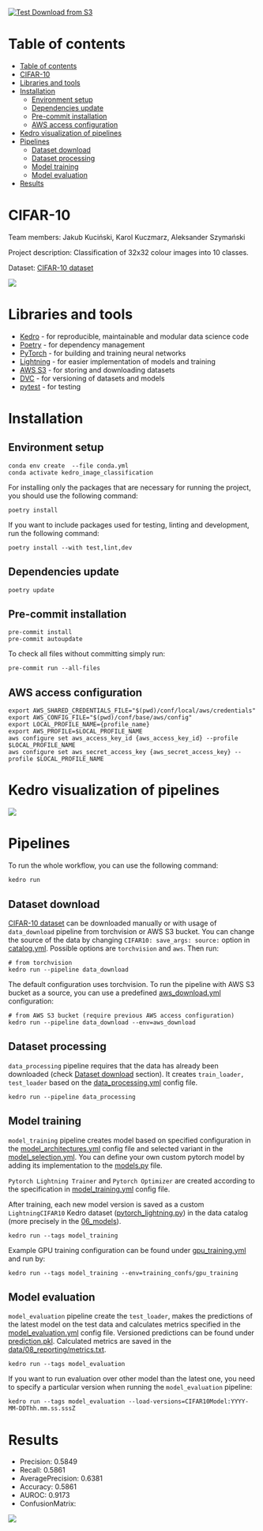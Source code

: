 [![Test Download from S3](https://github.com/Jakub-Kucinski/kedro-image-classification/actions/workflows/test-action.yml/badge.svg)](https://github.com/Jakub-Kucinski/kedro-image-classification/actions/workflows/test-action.yml)

# Table of contents
- [Table of contents](#table-of-contents)
- [CIFAR-10](#cifar-10)
- [Libraries and tools](#libraries-and-tools)
- [Installation](#installation)
  - [Environment setup](#environment-setup)
  - [Dependencies update](#dependencies-update)
  - [Pre-commit installation](#pre-commit-installation)
  - [AWS access configuration](#aws-access-configuration)
- [Kedro visualization of pipelines](#kedro-visualization-of-pipelines)
- [Pipelines](#pipelines)
  - [Dataset download](#dataset-download)
  - [Dataset processing](#dataset-processing)
  - [Model training](#model-training)
  - [Model evaluation](#model-evaluation)
- [Results](#results)

# CIFAR-10

Team members: Jakub Kuciński, Karol Kuczmarz, Aleksander Szymański

Project description: Classification of 32x32 colour images into 10 classes.

Dataset: [CIFAR-10 dataset](https://www.cs.toronto.edu/~kriz/cifar.html)

![](images/cifar10.png)

# Libraries and tools
- [Kedro](https://kedro.org/) - for reproducible, maintainable and modular data science code
- [Poetry](https://python-poetry.org/) - for dependency management
- [PyTorch](https://pytorch.org/) - for building and training neural networks
- [Lightning](https://www.pytorchlightning.ai/index.html) - for easier implementation of models and training
- [AWS S3](https://aws.amazon.com/s3/) - for storing and downloading datasets
- [DVC](https://dvc.org/) - for versioning of datasets and models
- [pytest](https://docs.pytest.org/en/stable/) - for testing

# Installation

## Environment setup
```shell
conda env create  --file conda.yml
conda activate kedro_image_classification
```

For installing only the packages that are necessary for running the project, you should use the following command:
```shell
poetry install
```

If you want to include packages used for testing, linting and development, run the following command:
```shell
poetry install --with test,lint,dev
```

## Dependencies update

```shell
poetry update
```

## Pre-commit installation

```shell
pre-commit install
pre-commit autoupdate
```
To check all files without committing simply run:
```shell
pre-commit run --all-files
```

## AWS access configuration

```shell
export AWS_SHARED_CREDENTIALS_FILE="$(pwd)/conf/local/aws/credentials"
export AWS_CONFIG_FILE="$(pwd)/conf/base/aws/config"
export LOCAL_PROFILE_NAME={profile_name}
export AWS_PROFILE=$LOCAL_PROFILE_NAME
aws configure set aws_access_key_id {aws_access_key_id} --profile $LOCAL_PROFILE_NAME
aws configure set aws_secret_access_key {aws_secret_access_key} --profile $LOCAL_PROFILE_NAME
```

# Kedro visualization of pipelines
![](images/kedro-pipeline.png)
# Pipelines
To run the whole workflow, you can use the following command:
```shell
kedro run
```

## Dataset download

[CIFAR-10 dataset](https://www.cs.toronto.edu/~kriz/cifar.html) can be downloaded manually or with usage of `data_download` pipeline from torchvision or AWS S3 bucket. You can change the source of the data by changing `CIFAR10: save_args: source:` option in [catalog.yml](conf/base/catalog.yml). Possible options are `torchvision` and `aws`. Then run:
```shell
# from torchvision
kedro run --pipeline data_download
```

The default configuration uses torchvision. To run the pipeline with AWS S3 bucket as a source, you can use a predefined [aws_download.yml](conf/aws_download/catalog.yml) configuration:
```shell
# from AWS S3 bucket (require previous AWS access configuration)
kedro run --pipeline data_download --env=aws_download
```

## Dataset processing

`data_processing` pipeline requires that the data has already been downloaded (check [Dataset download](#dataset-download) section). It creates `train_loader, test_loader` based on the [data_processing.yml](conf/base/parameters/data_processing.yml) config file.

```shell
kedro run --pipeline data_processing
```

## Model training
`model_training` pipeline creates model based on specified configuration in the [model_architectures.yml](conf/base/parameters/model_architectures.yml) config file and selected variant in the [model_selection.yml](conf/base/parameters/model_selection.yml). You can define your own custom pytorch model by adding its implementation to the [models.py](src/kedro_image_classification/pytorch/models.py) file.

`Pytorch Lightning Trainer` and `Pytorch Optimizer` are created according to the specification in [model_training.yml](conf/base/parameters/model_training.yml) config file.

After training, each new model version is saved as a custom `LightningCIFAR10` Kedro dataset ([pytorch_lightning.py](src/kedro_image_classification/extras/models/pytorch_lightning.py)) in the data catalog (more precisely in the [06_models](data/06_models)).

```shell
kedro run --tags model_training
```
Example GPU training configuration can be found under [gpu_training.yml](conf/training_confs/gpu_training/parameters/gpu_training.yml) and run by:

```shell
kedro run --tags model_training --env=training_confs/gpu_training
```

## Model evaluation
`model_evaluation` pipeline create the `test_loader`, makes the predictions of the latest model on the test data and calculates metrics specified in the [model_evaluation.yml](conf/base/parameters/model_evaluation.yml) config file. Versioned predictions can be found under [prediction.pkl](data/07_model_output). Calculated metrics are saved in the [data/08_reporting/metrics.txt](data/08_reporting/metrics.txt).

```shell
kedro run --tags model_evaluation
```

If you want to run evaluation over other model than the latest one, you need to specify a particular version when running the `model_evaluation` pipeline:
```shell
kedro run --tags model_evaluation --load-versions=CIFAR10Model:YYYY-MM-DDThh.mm.ss.sssZ
```

# Results
- Precision: 0.5849
- Recall: 0.5861
- AveragePrecision: 0.6381
- Accuracy: 0.5861
- AUROC: 0.9173
- ConfusionMatrix:

![](images/confusion_matrix.png)
